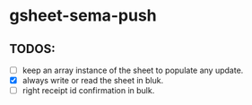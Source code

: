 # gsheet-sema-push

## TODOS:
- [ ] keep an array instance of the sheet to populate any update.
- [x] always write or read the sheet in bluk.
- [ ] right receipt id confirmation in bulk.
